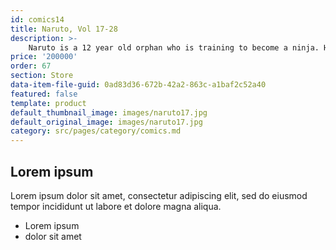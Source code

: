 ```yaml
---
id: comics14
title: Naruto, Vol 17-28
description: >-
    Naruto is a 12 year old orphan who is training to become a ninja. His dream to become Hokage of the the village where he lives, the Village Hidden in the Leaves also known as Konohagakure so he can gain everyone's respect.
price: '200000'
order: 67
section: Store
data-item-file-guid: 0ad83d36-672b-42a2-863c-a1baf2c52a40
featured: false
template: product
default_thumbnail_image: images/naruto17.jpg
default_original_image: images/naruto17.jpg
category: src/pages/category/comics.md
---
```

## Lorem ipsum
Lorem ipsum dolor sit amet, consectetur adipiscing elit, sed do eiusmod tempor incididunt ut labore et dolore magna aliqua.
- Lorem ipsum
- dolor sit amet